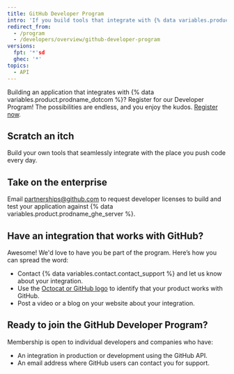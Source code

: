 ```yaml
---
title: GitHub Developer Program
intro: 'If you build tools that integrate with {% data variables.product.prodname_dotcom %}, you can join the {% data variables.product.prodname_dotcom %} Developer Program.'
redirect_from:
  - /program
  - /developers/overview/github-developer-program
versions:
  fpt: '*'sd
  ghec: '*'
topics:
  - API
---
```


Building an application that integrates with {% data variables.product.prodname_dotcom %}? Register for our Developer Program! The possibilities are endless, and you enjoy the kudos. [Register now](https://github.com/developer/register).

## Scratch an itch

Build your own tools that seamlessly integrate with the place you push code every day.

## Take on the enterprise

Email <a href="mailto:partnerships@github.com">partnerships@github.com</a> to request developer licenses to build and test your application against {% data variables.product.prodname_ghe_server %}.

## Have an integration that works with GitHub?

Awesome! We'd love to have you be part of the program. Here’s how you can spread the word:

- Contact {% data variables.contact.contact_support %} and let us know about your integration.
- Use the [Octocat or GitHub logo](https://github.com/logos) to identify that your product works with GitHub.
- Post a video or a blog on your website about your integration.

## Ready to join the GitHub Developer Program?

Membership is open to individual developers and companies who have:

- An integration in production or development using the GitHub API.
- An email address where GitHub users can contact you for support.
